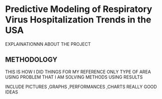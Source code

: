 # Predictive Modeling of Respiratory Virus Hospitalization Trends in the USA
EXPLAINATIONNN ABOUT THE PROJECT 

## METHODOLOGY 
THIS IS HOW I DID THINGS FOR MY REFERENCE ONLY 
 TYPE OF AREA USING 
 PROBLEM THAT I AM SOLVING 
 METHODS USING 
 RESULTS 
 

INCLUDE PICTURES ,GRAPHS ,PERFORMANCES ,CHARTS REALLY GOOD IDEAS 
